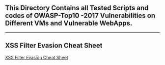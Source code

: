 ## This Directory Contains all Tested Scripts and codes of OWASP-Top10 -2017 Vulnerabilities on Different VMs and Vulnerable WebApps.
****
<h2>XSS Filter Evasion Cheat Sheet</h2>
<a href="https://www.owasp.org/index.php/XSS_Filter_Evasion_Cheat_Sheet#URL_encoding">XSS Filter Evasion Cheat Sheet</a>

